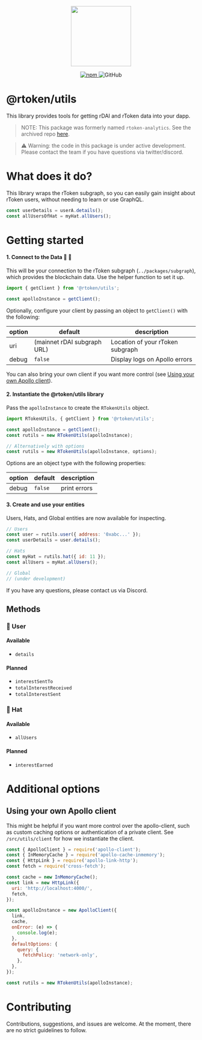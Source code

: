 <p align="center"><img src="https://rdai.money/images/logo.svg" width="160"/></p>

<p align="center">
    <a href="https://www.npmjs.com/package/@rtoken/contracts">
        <img alt="npm" src="https://img.shields.io/npm/v/@rtoken/contracts">
    </a>
    <img alt="GitHub" src="https://img.shields.io/github/license/rtoken-project/rtoken-contracts">
</p>

# @rtoken/utils

This library provides tools for getting rDAI and rToken data into your dapp.

> NOTE: This package was formerly named `rtoken-analytics`. See the archived repo [here](https://github.com/rtoken-project/rtoken-analytics).

> :warning: Warning: the code in this package is under active development. Please contact the team if you have questions via twitter/discord.

# What does it do?

This library wraps the rToken subgraph, so you can easily gain insight about rToken users, without needing to learn or use GraphQL.

```js
const userDetails = userA.details();
const allUsersOfHat = myHat.allUsers();
```

# Getting started

#### 1. Connect to the Data :raised_hands: :rainbow:

This will be your connection to the rToken subgraph (`../packages/subgraph`), which provides the blockchain data. Use the helper function to set it up.

```js
import { getClient } from '@rtoken/utils';

const apolloInstance = getClient();
```

Optionally, configure your client by passing an object to `getClient()` with the following:

| option | default                     | description                      |
| ------ | --------------------------- | -------------------------------- |
| uri    | (mainnet rDAI subgraph URL) | Location of your rToken subgraph |
| debug  | `false`                     | Display logs on Apollo errors    |

You can also bring your own client if you want more control (see [Using your own Apollo client](#Using-your-own-Apollo-client)).

#### 2. Instantiate the @rtoken/utils library

Pass the `apolloInstance` to create the `RTokenUtils` object.

```js
import RTokenUtils, { getClient } from '@rtoken/utils';

const apolloInstance = getClient();
const rutils = new RTokenUtils(apolloInstance);

// Alternatively with options
const rutils = new RTokenUtils(apolloInstance, options);
```

Options are an object type with the following properties:

| option | default | description  |
| ------ | ------- | ------------ |
| debug  | `false` | print errors |

#### 3. Create and use your entities

Users, Hats, and Global entities are now available for inspecting.

```js
// Users
const user = rutils.user({ address: '0xabc...' });
const userDetails = user.details();

// Hats
const myHat = rutils.hat({ id: 11 });
const allUsers = myHat.allUsers();

// Global
// (under development)
```

If you have any questions, please contact us via Discord.

## Methods

### :bust_in_silhouette: User

#### Available

- `details`

#### Planned

- `interestSentTo`
- `totalInterestReceived`
- `totalInterestSent`

### :tophat: Hat

#### Available

- `allUsers`

#### Planned

- `interestEarned`

# Additional options

## Using your own Apollo client

This might be helpful if you want more control over the apollo-client, such as custom caching options or authentication of a private client. See `/src/utils/client` for how we instantiate the client.

```js
const { ApolloClient } = require('apollo-client');
const { InMemoryCache } = require('apollo-cache-inmemory');
const { HttpLink } = require('apollo-link-http');
const fetch = require('cross-fetch');

const cache = new InMemoryCache();
const link = new HttpLink({
  uri: 'http://localhost:4000/',
  fetch,
});

const apolloInstance = new ApolloClient({
  link,
  cache,
  onError: (e) => {
    console.log(e);
  },
  defaultOptions: {
    query: {
      fetchPolicy: 'network-only',
    },
  },
});

const rutils = new RTokenUtils(apolloInstance);
```

# Contributing

Contributions, suggestions, and issues are welcome. At the moment, there are no strict guidelines to follow.
